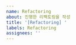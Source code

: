 ```yaml
---
name: Refactoring
about: 진행한 리펙토링을 작성
title: '[Refactoring] '
labels: Refactoring
assignees: ''
---
```

